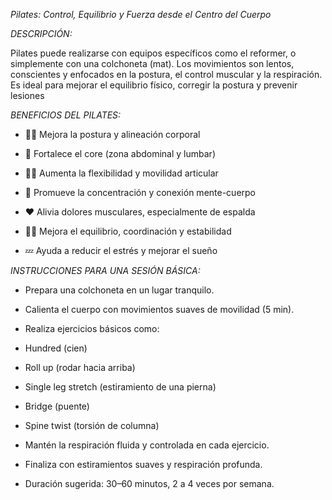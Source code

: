 *Pilates: Control, Equilibrio y Fuerza desde el Centro del Cuerpo*

*DESCRIPCIÓN:*

Pilates puede realizarse con equipos específicos como el reformer, o simplemente con una colchoneta (mat). Los movimientos son lentos, conscientes y enfocados en la postura, el control muscular y la respiración. Es ideal para mejorar el equilibrio físico, corregir la postura y prevenir lesiones

*BENEFICIOS DEL PILATES:*

- 🧘‍♀️ Mejora la postura y alineación corporal

- 💪 Fortalece el core (zona abdominal y lumbar)

- 🤸‍♂️ Aumenta la flexibilidad y movilidad articular

- 🧠 Promueve la concentración y conexión mente-cuerpo

- ❤️ Alivia dolores musculares, especialmente de espalda

- 🧍‍♂️ Mejora el equilibrio, coordinación y estabilidad

- 💤 Ayuda a reducir el estrés y mejorar el sueño

*INSTRUCCIONES PARA UNA SESIÓN BÁSICA:*

- Prepara una colchoneta en un lugar tranquilo.

- Calienta el cuerpo con movimientos suaves de movilidad (5 min).

- Realiza ejercicios básicos como:

- Hundred (cien)

- Roll up (rodar hacia arriba)

- Single leg stretch (estiramiento de una pierna)

- Bridge (puente)

- Spine twist (torsión de columna)

- Mantén la respiración fluida y controlada en cada ejercicio.

- Finaliza con estiramientos suaves y respiración profunda.

- Duración sugerida: 30–60 minutos, 2 a 4 veces por semana.

